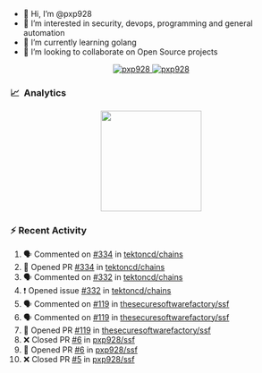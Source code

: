 - 👋  Hi, I’m @pxp928
- 👀  I’m interested in security, devops, programming and general automation
- 🌱  I’m currently learning golang
- 💞️  I’m looking to collaborate on Open Source projects

<p align="center">
  <a href="https://linkedin.com/in/pxp928" target="blank">
    <img src="https://img.shields.io/badge/linkedin-%230077B5.svg?&style=for-the-badge&logo=linkedin&logoColor=white" alt="pxp928" />
  </a>
  <a href="https://twitter.com/pxp928" target="blank">
    <img src="https://img.shields.io/badge/Twitter-1DA1F2?style=for-the-badge&logo=twitter&logoColor=white" alt="pxp928" />
  </a>
</p>

### 📈 &nbsp;Analytics

<p align="center">
  <a href="https://github.com/pxp928">
    <img height="180em" src="https://github-readme-stats-eight-theta.vercel.app/api?username=pxp928&show_icons=true&theme=radical&include_all_commits=true&count_private=true&line_height=26"/>
    <!---
    <img height="180em" src="https://github-readme-stats-eight-theta.vercel.app/api/top-langs/?username=pxp928&layout=compact&theme=radical&line_height=26"/>
    --->
  </a>
</p>

### :zap: Recent Activity

<!--START_SECTION:activity-->
1. 🗣 Commented on [#334](https://github.com/tektoncd/chains/issues/334) in [tektoncd/chains](https://github.com/tektoncd/chains)
2. 💪 Opened PR [#334](https://github.com/tektoncd/chains/pull/334) in [tektoncd/chains](https://github.com/tektoncd/chains)
3. 🗣 Commented on [#332](https://github.com/tektoncd/chains/issues/332) in [tektoncd/chains](https://github.com/tektoncd/chains)
4. ❗️ Opened issue [#332](https://github.com/tektoncd/chains/issues/332) in [tektoncd/chains](https://github.com/tektoncd/chains)
5. 🗣 Commented on [#119](https://github.com/thesecuresoftwarefactory/ssf/issues/119) in [thesecuresoftwarefactory/ssf](https://github.com/thesecuresoftwarefactory/ssf)
6. 🗣 Commented on [#119](https://github.com/thesecuresoftwarefactory/ssf/issues/119) in [thesecuresoftwarefactory/ssf](https://github.com/thesecuresoftwarefactory/ssf)
7. 💪 Opened PR [#119](https://github.com/thesecuresoftwarefactory/ssf/pull/119) in [thesecuresoftwarefactory/ssf](https://github.com/thesecuresoftwarefactory/ssf)
8. ❌ Closed PR [#6](https://github.com/pxp928/ssf/pull/6) in [pxp928/ssf](https://github.com/pxp928/ssf)
9. 💪 Opened PR [#6](https://github.com/pxp928/ssf/pull/6) in [pxp928/ssf](https://github.com/pxp928/ssf)
10. ❌ Closed PR [#5](https://github.com/pxp928/ssf/pull/5) in [pxp928/ssf](https://github.com/pxp928/ssf)
<!--END_SECTION:activity-->

<!---
pxp928/pxp928 is a ✨ special ✨ repository because its `README.md` (this file) appears on your GitHub profile.
You can click the Preview link to take a look at your changes.
--->
